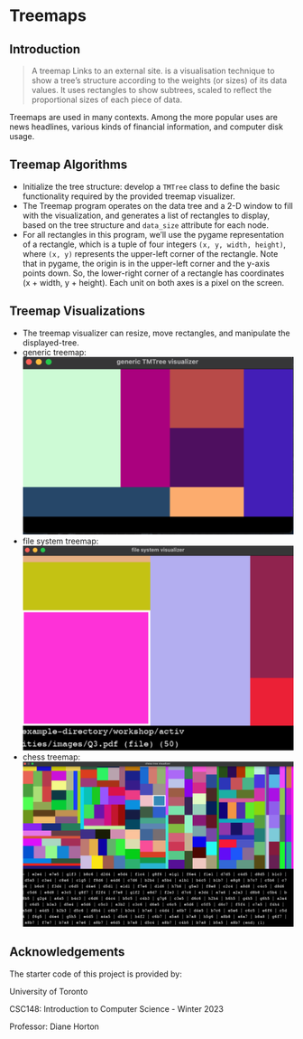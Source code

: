 # Treemaps

## Introduction
> A treemap Links to an external site. is a visualisation technique to show a tree’s structure according to the weights (or sizes) of its data values. It uses rectangles to show subtrees, scaled to reflect the proportional sizes of each piece of data. 

Treemaps are used in many contexts. Among the more popular uses are news headlines, various kinds of financial information, and computer disk usage.

## Treemap Algorithms
- Initialize the tree structure: develop a `TMTree` class to define the basic functionality required by the provided treemap visualizer.
- The Treemap program operates on the data tree and a 2-D window to fill with the visualization, and generates a list of rectangles to display, based on the tree structure and `data_size` attribute for each node.
- For all rectangles in this program, we’ll use the pygame representation of a rectangle, which is a tuple of four integers `(x, y, width, height)`, where `(x, y)` represents the upper-left corner of the rectangle. Note that in pygame, the origin is in the upper-left corner and the y-axis points down. So, the lower-right corner of a rectangle has coordinates (x + width, y + height). Each unit on both axes is a pixel on the screen.

## Treemap Visualizations
- The treemap visualizer can resize, move rectangles, and manipulate the displayed-tree.
- generic treemap: ![generic treemap](https://github.com/Bilin22/Treemaps/blob/main/generic%20treemap.png)
- file system treemap: ![file system treemap](https://github.com/Bilin22/Treemaps/blob/main/file%20system%20treemap.png)
- chess treemap: ![chess treemap](https://github.com/Bilin22/Treemaps/blob/main/chess%20treemap.png)

## Acknowledgements
The starter code of this project is provided by:

University of Toronto

CSC148: Introduction to Computer Science - Winter 2023

Professor: Diane Horton

